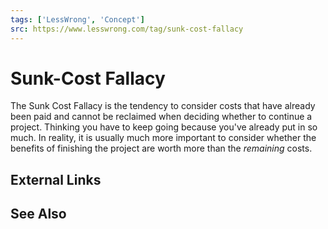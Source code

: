 ```yaml
---
tags: ['LessWrong', 'Concept']
src: https://www.lesswrong.com/tag/sunk-cost-fallacy
---
```


# Sunk-Cost Fallacy
The Sunk Cost Fallacy is the tendency to consider costs that have already been paid and cannot be reclaimed when deciding whether to continue a project. Thinking you have to keep going because you've already put in so much. In reality, it is usually much more important to consider whether the benefits of finishing the project are worth more than the *remaining* costs.

## External Links
## See Also
